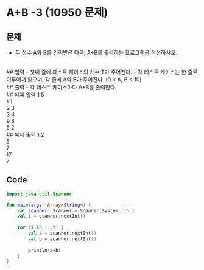 # A+B -3 (10950 문제)
## 문제
- 두 정수 A와 B를 입력받은 다음, A+B를 출력하는 프로그램을 작성하시오.
<br>
## 입력
- 첫째 줄에 테스트 케이스의 개수 T가 주어진다.
- 각 테스트 케이스는 한 줄로 이루어져 있으며, 각 줄에 A와 B가 주어진다. (0 < A, B < 10)
<br>
## 출력
- 각 테스트 케이스마다 A+B를 출력한다.
<br>
## 예제 입력 1 
5<br>
1 1<br>
2 3<br>
3 4<br>
9 8<br>
5 2<br>
## 예제 출력 1 
2<br>
5<br>
7<br>
17<br>
7<br>

## Code
```kotlin
import java.util.Scanner

fun main(args: Array<String>) {
    val scanner: Scanner = Scanner(System.`in`)
    val t = scanner.nextInt()
    
    for (i in 1..t) {
        val a = scanner.nextInt()
        val b = scanner.nextInt()
        
        println(a+b)
    }
}
```
